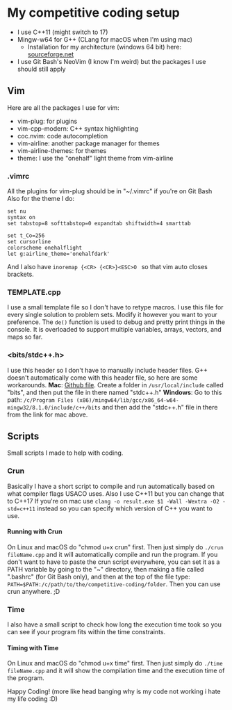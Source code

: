 # My competitive coding setup

- I use C++11 (might switch to 17)
- Mingw-w64 for G++ (CLang for macOS when I'm using mac)
    - Installation for my architecture (windows 64 bit) here: [sourceforge.net](https://sourceforge.net/projects/mingw-w64/files/Toolchains%20targetting%20Win64/Personal%20Builds/rubenvb/gcc-4.8-release/) 
- I use Git Bash's NeoVim (I know I'm weird) but the packages I use should still apply


## Vim
Here are all the packages I use for vim:
- vim-plug: for plugins
- vim-cpp-modern: C++ syntax highlighting
- coc.nvim: code autocompletion
- vim-airline: another package manager for themes
- vim-airline-themes: for themes
- theme: I use the "onehalf" light theme from vim-airline

### .vimrc
All the plugins for vim-plug should be in "~/.vimrc" if you're on Git Bash 
Also for the theme I do:

    set nu
    syntax on
    set tabstop=8 softtabstop=0 expandtab shiftwidth=4 smarttab
    
    set t_Co=256
    set cursorline
    colorscheme onehalflight
    let g:airline_theme='onehalfdark'

And I also have 
`inoremap {<CR> {<CR>}<ESC>O `
so that vim auto closes brackets.


### TEMPLATE.cpp
I use a small template file so I don't have to retype macros. I use this file for every single solution to problem sets. Modify it however you want to your preference. The `de()` function is used  to debug and pretty print things in the console. It is overloaded to support multiple variables, arrays, vectors, and maps so far.

### <bits/stdc++.h>
I use this header so I don't have to manually include header files. G++ doesn't automatically come with this header file, so here are some workarounds.
**Mac**: [Github file](https://github.com/tekfyl/bits-stdc-.h-for-mac/blob/master/stdc%2B%2B.h). Create a folder in `/usr/local/include` called "bits", and then put the file in there named "stdc++.h"
**Windows**: Go to this path: `/c/Program Files (x86)/mingw64/lib/gcc/x86_64-w64-mingw32/8.1.0/include/c++/bits` and then add the "stdc++.h" file in there from the link for mac above. 

## Scripts
Small scripts I made to help with coding.
### Crun
Basically I have a short script to compile and run automatically based
on what compiler flags USACO uses. Also I use C++11 but you can change that to C++17
If you're on mac use `clang -o result.exe $1 -Wall -Wextra -O2 -std=c++11` instead so you can specify which version of C++ you want to use.

#### Running with Crun
On Linux and macOS do "chmod u+x crun" first.
Then just simply do `./crun fileName.cpp` and it will automatically compile and run the program.
If you don't want to have to paste the crun script everywhere, you can set it as a PATH variable by going to the "~" directory,
then making a file called ".bashrc" (for Git Bash only), and then at the top of the file type:
`PATH=$PATH:/c/path/to/the/competitive-coding/folder`. Then you can use crun anywhere. ;D

### Time
I also have a small script to check how long the execution time took so you can see if your program fits within the 
time constraints.

#### Timing with Time
On Linux and macOS do "chmod u+x time" first.
Then just simply do `./time fileName.cpp` and it will show the compilation time and the execution time of the program.





Happy Coding! (more like head banging why is my code not working i hate my life coding :D)
